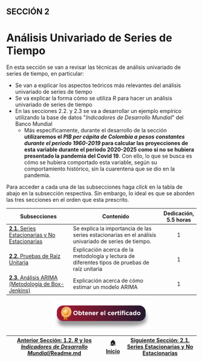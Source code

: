 ## SECCIÓN 2
# Análisis Univariado de Series de Tiempo

En esta sección se van a revisar las técnicas de análisis univariado de series de tiempo, en particular:
* Se van a explicar los aspectos teóricos más relevantes del análisis univariado de series de tiempo
* Se va explicar la forma cómo se utiliza $R$ para hacer un análisis univariado de series de tiempo
* En las secciones 2.2. y 2.3 se va a desarrollar un ejemplo empírico utilizando la base de datos "_Indicadores de Desarrollo Mundial_" del Banco Mundial
  * Más específicamente, durante el desarrollo de la sección **utilizaremos el _PIB per cápita de Colombia a pesos constantes durante el periodo 1960-2019_ para calcular las proyecciones de esta variable durante el periodo 2020-2025 como si no se hubiera presentado la pandemia del Covid 19**. Con ello, lo que se busca es cómo se hubiera comportado esta variable, según su comportamiento histórico, sin la cuarentena que se dio en la pandemia. 

Para acceder a cada una de las subsecciones haga _click_ en la tabla de abajo en la subsección respectiva. Sin embargo, lo ideal es que se aborden las tres secciones en el orden que esta prescrito.

| Subsecciones                                                                   | Contenido                                                                                            | Dedicación,<br> 5.5 horas | 
|--------------------------------------------------------------------------------|------------------------------------------------------------------------------------------------------|:-------------------------:|
| [**2.1.** Series Estacionarias y No Estacionarias](Seccion02_01/Readme.md)     | Se explica la importancia de las series estacionarias en el análisis univariado de series de tiempo. |              1            | 
| [**2.2.** Pruebas de Raíz Unitaria](Seccion02_02/Readme.md) | Explicación acerca de la metodología y lectura de diferentes tipos de pruebas de raíz unitaria                          |              1            | 
| [**2.3.** Análisis ARIMA (Metodología de Box-Jenkins)](Seccion02_03/Readme.md) | Explicación acerca de cómo estimar un modelo ARIMA                                                   |              1            | 

<div align="center"><a href="https://enlace-academico.escuelaing.edu.co/psc/FORMULARIO/EMPLOYEE/SA/c/EC_LOCALIZACION_RE.LC_FRM_ADMEDCO_FL.GBL" target="_blank"><img src="https://github.com/alvaroperdomo/World-Econometrics/blob/main/.icons/IconCEHBotonCertificado.png" alt="World-Econometrics" width="260" border="0" /></a></div>


| [Anterior Sección: 1.2. _R_ y los _Indicadores de Desarrollo Mundial_/Readme.md](../Seccion01/Seccion01_02/Readme.md) | [:house: Inicio](../README.md) |[Siguiente Sección: 2.1. Series Estacionarias y No Estacionarias](Seccion02_01/Readme.md) |
|-------------------------------------------------------------------------------------------------------------|--------------------------------|-------------------------------------------------------------------------------------------|

